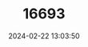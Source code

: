 ---
title: "16693"
category: "Peromyscus stirtoni"
draft: false
date: 2024-02-22 13:03:50
languages:
  English: ["Stirton's Deer Mouse"]
---